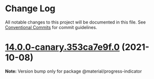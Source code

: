 # Change Log

All notable changes to this project will be documented in this file.
See [Conventional Commits](https://conventionalcommits.org) for commit guidelines.

# [14.0.0-canary.353ca7e9f.0](https://github.com/material-components/material-components-web/compare/v13.0.0...v14.0.0-canary.353ca7e9f.0) (2021-10-08)

**Note:** Version bump only for package @material/progress-indicator
